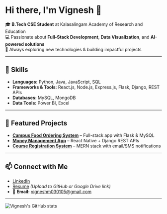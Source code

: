 # Hi there, I'm Vignesh 👋

🎓 **B.Tech CSE Student** at Kalasalingam Academy of Research and Education  
💻 Passionate about **Full-Stack Development**, **Data Visualization**, and **AI-powered solutions**  
🚀 Always exploring new technologies & building impactful projects

---

## 🔧 Skills
- **Languages:** Python, Java, JavaScript, SQL  
- **Frameworks & Tools:** React.js, Node.js, Express.js, Flask, Django, REST APIs  
- **Databases:** MySQL, MongoDB  
- **Data Tools:** Power BI, Excel

---

## 📌 Featured Projects
- **[Campus Food Ordering System](https://github.com/vignesh0314/campus-food-ordering-system)** – Full-stack app with Flask & MySQL  
- **[Money Management App](https://github.com/vignesh0314/money-management-app)** – React Native + Django REST APIs  
- **[Course Registration System](https://github.com/vignesh0314/course-registration-system)** – MERN stack with email/SMS notifications

---

## 📫 Connect with Me
- [LinkedIn](https://linkedin.com/in/vignesh-m-63b675268)  
- [Resume](#) *(Upload to GitHub or Google Drive link)*  
- 📧 **Email:** vigneshm030105@gmail.com  

---

![Vignesh's GitHub stats](https://github-readme-stats.vercel.app/api?username=vignesh0314&show_icons=true&theme=tokyonight)
